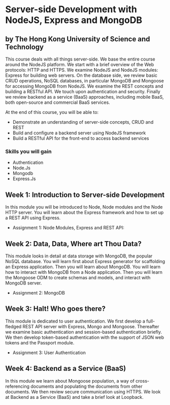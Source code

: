 # Server-side Development with NodeJS, Express and MongoDB

## by The Hong Kong University of Science and Technology
 
This course deals with all things server-side. We base the entire course around the NodeJS platform. We start with a brief overview of the Web protocols: HTTP and HTTPS. We examine NodeJS and NodeJS modules: Express for building web servers. On the database side, we review basic CRUD operations, NoSQL databases, in particular MongoDB and Mongoose for accessing MongoDB from NodeJS. We examine the REST concepts and building a RESTful API. We touch upon authentication and security. Finally we review backend as a service (BaaS) approaches, including mobile BaaS, both open-source and commercial BaaS services.

At the end of this course, you will be able to:

- Demonstrate an understanding of server-side concepts, CRUD and REST
- Build and configure a backend server using NodeJS framework
- Build a RESTful API for the front-end to access backend services

### Skills you will gain
- Authentication
- Node.Js
- Mongodb
- Express.Js

## Week 1: Introduction to Server-side Development

In this module you will be introduced to Node, Node modules and the Node HTTP server. You will learn about the Express framework and how to set up a REST API using Express.

- Assignment 1: Node Modules, Express and REST API: 

## Week 2: Data, Data, Where art Thou Data?

This module looks in detail at data storage with MongoDB, the popular NoSQL database. You will learn first about Express generator for scaffolding an Express application. Then you will learn about MongoDB. You will learn how to interact with MongoDB from a Node application. Then you will learn the Mongoose ODM to create schemas and models, and interact with MongoDB server.

- Assignment 2: MongoDB

## Week 3: Halt! Who goes there?

This module is dedicated to user authentication. We first develop a full-fledged REST API server with Express, Mongo and Mongoose. Thereafter we examine basic authentication and session-based authentication briefly. We then develop token-based authentication with the support of JSON web tokens and the Passport module.

- Assignment 3: User Authentication 

## Week 4: Backend as a Service (BaaS)

In this module we learn about Mongoose population, a way of cross-referencing documents and populating the documents from other documents. We then review secure communication using HTTPS. We look at Backend as a Service (BaaS) and take a brief look at Loopback.
